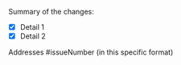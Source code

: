 Summary of the changes:
- [x] Detail 1
- [x] Detail 2

Addresses #issueNumber (in this specific format)
